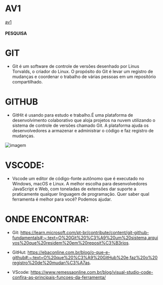 # AV1

[av1](https://github.com/laris23/AV1)

#### PESQUISA

# GIT
* Git é um software de controle de versões desenhado por Linus Torvalds, o criador do Linux.
O propósito do Git é levar um registro de mudanças e coordenar o trabalho de várias pessoas em um repositório compartilhado.

# GITHUB
* GitHit é usando para estudo e trabalho.É uma plataforma de desenvolvimento colaborativo que aloja projetos na nuvem utilizando
o sistema de controle de versões chamado Git. A plataforma ajuda os desenvolvedores a armazenar e administrar o código e faz 
registro de mudanças.

![imagem](https://www.google.com/url?sa=i&url=https%3A%2F%2Fwww.webfx.com%2Fblog%2Fmarketing%2Fwhat-is-github%2F&psig=AOvVaw2UMiuQ2cDfMuwXMOrWaqxF&ust=1712695563349000&source=images&cd=vfe&opi=89978449&ved=0CBIQjRxqFwoTCNCDjrm-s4UDFQAAAAAdAAAAABAE)

# VSCODE:
* Vscode um editor de código-fonte autônomo que é executado no Windows, macOS e Linux. A melhor escolha para desenvolvedores JavaScript 
e Web, com toneladas de extensões dar suporte a praticamente qualquer linguagem de programação. Quer saber qual ferramenta é melhor 
para você? Podemos ajudar.

# ONDE ENCONTRAR:
* Git: https://learn.microsoft.com/pt-br/contribute/content/git-github-fundamentals#:~:text=O%20Git%20%C3%A9%20um%20sistema,arquivos%20que%20residem%20em%20reposit%C3%B3rios.
  
* GitHut: https://ebaconline.com.br/blog/o-que-e-github#:~:text=O%20que%20%C3%A9%20GitHub%20e,faz%20o%20registro%20de%20mudan%C3%A7as.
  
* VScode: https://www.remessaonline.com.br/blog/visual-studio-code-confira-as-principais-funcoes-da-ferramenta/
